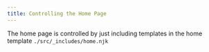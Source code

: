 ```yaml
---
title: Controlling the Home Page
---
```


The home page is controlled by just including templates in the home template `./src/_includes/home.njk`